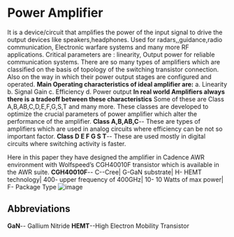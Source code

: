 # Power Amplifier
It is a device/circuit that amplifies the power of the input signal to drive the output devices like speakers,headphones. 
Used for radars,,guidance,radio communication, Electronic warfare systems and many more RF applications.
Critical parameters are : linearity, Output power for reliable communication systems.
There are so many types of amplifiers which are classified on the basis of topology of the switching transistor connection. Also on the way in which their power output stages are configured and operated. 
**Main Operating characteristics of ideal amplifier are:**
a. Linearity
b. Signal Gain
c. Efficiency
d. Power output         **In real world Amplifiers always there is a tradeoff between these characteristics**
Some of these are Class A,B,AB,C,D,E,F,G,S,T and many more. 
These classes are developed to optimize the crucial parameters of power amplifier which alter the performance of the amplifier.
**Class A,B,AB,C**-- These are types of amplifiers which are used in analog circuits where efficiency can be not so important factor.
**Class D E F G S T**-- These are used mostly in digital circuits where switching activity is faster.

Here in this paper they have designed the amplifier in Cadence AWR environment with Wolfspeed’s CGH40010F transistor which is available in the AWR suite.
**CGH40010F**-- C--Cree| G-GaN substrate| H- HEMT technology| 400- upper frequency of 400GHz| 10- 10 Watts of max power| F- Package Type
![image](https://github.com/user-attachments/assets/a944699a-87de-4672-985f-e7f2d1be1888)

## Abbreviations
**GaN**-- Gallium Nitride 
**HEMT**--High Electron Mobility Transistor

